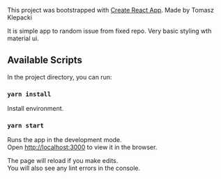 This project was bootstrapped with [Create React App](https://github.com/facebook/create-react-app).
Made by Tomasz Klepacki

It is simple app to random issue from fixed repo. Very basic styling wth material ui.

## Available Scripts

In the project directory, you can run:

### `yarn install`

Install environment.

### `yarn start`

Runs the app in the development mode.<br />
Open [http://localhost:3000](http://localhost:3000) to view it in the browser.

The page will reload if you make edits.<br />
You will also see any lint errors in the console.

